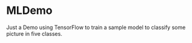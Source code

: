 # MLDemo
Just a Demo using TensorFlow to train a sample model to classify some picture in five classes.
